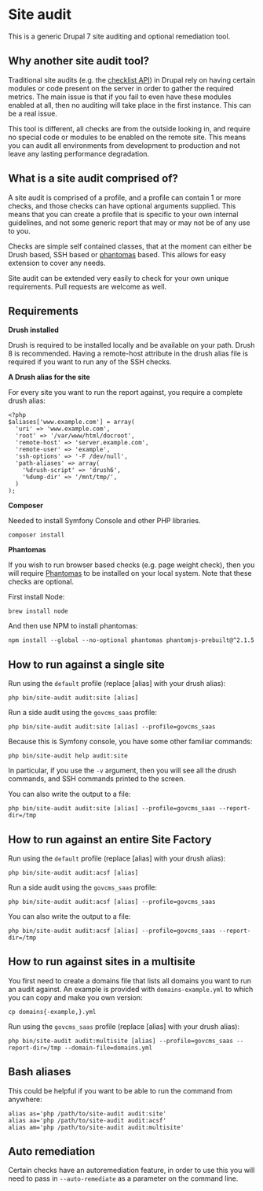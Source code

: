 # Site audit

This is a generic Drupal 7 site auditing and optional remediation tool.

## Why another site audit tool?

Traditional site audits (e.g. the [checklist API](https://www.drupal.org/project/checklistapi)) in Drupal rely on having certain modules or code present on the server in order to gather the required metrics. The main issue is that if you fail to even have these modules enabled at all, then no auditing will take place in the first instance. This can be a real issue.

This tool is different, all checks are from the outside looking in, and require no special code or modules to be enabled on the remote site. This means you can audit all environments from development to production and not leave any lasting performance degradation.

## What is a site audit comprised of?

A site audit is comprised of a profile, and a profile can contain 1 or more checks, and those checks can have optional arguments supplied. This means that you can create a profile that is specific to your own internal guidelines, and not some generic report that may or may not be of any use to you.

Checks are simple self contained classes, that at the moment can either be Drush based, SSH based or [phantomas](https://github.com/macbre/phantomas) based. This allows for easy extension to cover any needs.

Site audit can be extended very easily to check for your own unique requirements. Pull requests are welcome as well.

## Requirements

**Drush installed**

Drush is required to be installed locally and be available on your path. Drush 8 is recommended. Having a remote-host attribute in the drush alias file is required if you want to run any of the SSH checks.

**A Drush alias for the site**

For every site you want to run the report against, you require a complete drush alias:

```
<?php
$aliases['www.example.com'] = array(
  'uri' => 'www.example.com',
  'root' => '/var/www/html/docroot',
  'remote-host' => 'server.example.com',
  'remote-user' => 'example',
  'ssh-options' => '-F /dev/null',
  'path-aliases' => array(
    '%drush-script' => 'drush6',
    '%dump-dir' => '/mnt/tmp/',
  )
);
```

**Composer**

Needed to install Symfony Console and other PHP libraries.

```
composer install
```

**Phantomas**

If you wish to run browser based checks (e.g. page weight check), then you will require [Phantomas](https://github.com/macbre/phantomas) to be installed on your local system. Note that these checks are optional.

First install Node:

```
brew install node
```

And then use NPM to install phantomas:

```
npm install --global --no-optional phantomas phantomjs-prebuilt@^2.1.5
```

## How to run against a single site

Run using the `default` profile (replace [alias] with your drush alias):

```
php bin/site-audit audit:site [alias]
```

Run a side audit using the `govcms_saas` profile:

```
php bin/site-audit audit:site [alias] --profile=govcms_saas
```

Because this is Symfony console, you have some other familiar commands:

```
php bin/site-audit help audit:site
```

In particular, if you use the `-v` argument, then you will see all the drush commands, and SSH commands printed to the screen.

You can also write the output to a file:

```
php bin/site-audit audit:site [alias] --profile=govcms_saas --report-dir=/tmp
```

## How to run against an entire Site Factory

Run using the `default` profile (replace [alias] with your drush alias):

```
php bin/site-audit audit:acsf [alias]
```

Run a side audit using the `govcms_saas` profile:

```
php bin/site-audit audit:acsf [alias] --profile=govcms_saas
```

You can also write the output to a file:

```
php bin/site-audit audit:acsf [alias] --profile=govcms_saas --report-dir=/tmp
```


## How to run against sites in a multisite

You first need to create a domains file that lists all domains you want to run an audit against. An example is provided with `domains-example.yml` to which you can copy and make you own version:

```
cp domains{-example,}.yml
```

Run using the `govcms_saas` profile (replace [alias] with your drush alias):

```
php bin/site-audit audit:multisite [alias] --profile=govcms_saas --report-dir=/tmp --domain-file=domains.yml
```

## Bash aliases

This could be helpful if you want to be able to run the command from anywhere:

```
alias as='php /path/to/site-audit audit:site'
alias aa='php /path/to/site-audit audit:acsf'
alias am='php /path/to/site-audit audit:multisite'
```

## Auto remediation

Certain checks have an autoremediation feature, in order to use this you will need to pass in `--auto-remediate` as a parameter on the command line.
